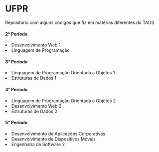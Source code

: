 <h1>UFPR</h1>
<p>Repositório com alguns códigos que fiz em matérias diferentes do TADS</p> 

<h4>2° Período</h4> 
<li>Desenvolvimento Web 1</li>
<li>Linguagem de Programação</li>

<h4>3° Período</h4> 
<li>Linguagem de Programação Orientada a Objetos 1</li>
<li>Estruturas de Dados 1</li>

<h4>4° Período</h4> 
<li>Linguagem de Programação Orientada a Objetos 2</li>
<li>Desenvolvimento Web 2</li>
<li>Estruturas de Dados 2</li>

<h4>5° Período</h4> 
<li>Desenvolvimento de Aplicações Corporativas</li>
<li>Desenvolvimento de Dispositivos Móveis</li>
<li>Engenharia de Software 2</li>
